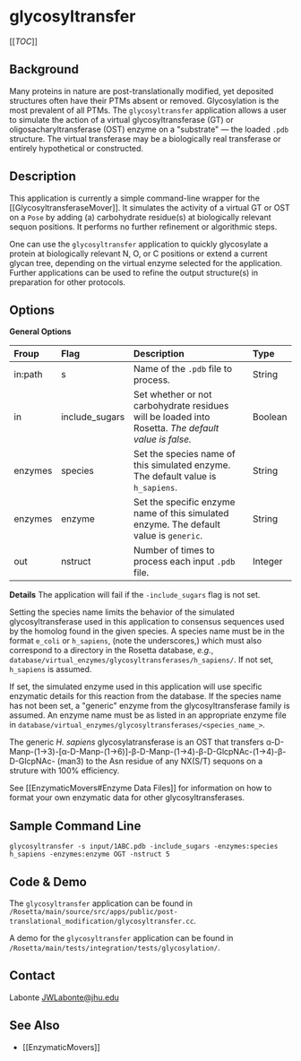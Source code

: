# glycosyltransfer

[[_TOC_]]

## Background
Many proteins in nature are post-translationally modified, yet deposited structures often have their PTMs absent or removed. Glycosylation is the most prevalent of all PTMs. The `glycosyltransfer` application allows a user to simulate the action of a virtual glycosyltransferase (GT) or oligosacharyltransferase (OST) enzyme on a "substrate" — the loaded `.pdb` structure. The virtual transferase may be a biologically real transferase or entirely hypothetical or constructed.

## Description
This application is currently a simple command-line wrapper for the [[GlycosyltransferaseMover]]. It simulates the activity of a virtual GT or OST on a `Pose` by adding (a) carbohydrate residue(s) at biologically relevant sequon positions. It performs no further refinement or algorithmic steps.

One can use the `glycosyltransfer` application to quickly glycosylate a protein at biologically relevant N, O, or C positions or extend a current glycan tree, depending on the virtual enzyme selected for the application. Further applications can be used to refine the output structure(s) in preparation for other protocols.

## Options
**General Options**

|**Froup**|**Flag**|**Description**|**Type**|
|:-------|:-------|:--------------|:-------|
|in:path|s|Name of the `.pdb` file to process.|String|
|in|include_sugars|Set whether or not carbohydrate residues will be loaded into Rosetta. _The default value is false._|Boolean|
|enzymes|species|Set the species name of this simulated enzyme. The default value is `h_sapiens`.|String|
|enzymes|enzyme|Set the specific enzyme name of this simulated enzyme. The default value is `generic`.|String|
|out|nstruct|Number of times to process each input `.pdb` file.|Integer|

**Details**
The application will fail if the `-include_sugars` flag is not set.

Setting the species name limits the behavior of the simulated glycosyltransferase used in this application to consensus sequences used by the homolog found in the given species. A species name must be in the format `e_coli` or `h_sapiens`, (note the underscores,) which must also correspond to a directory in the Rosetta database, _e.g._, `database/virtual_enzymes/glycosyltransferases/h_sapiens/`. If not set, `h_sapiens` is assumed.

If set, the simulated enzyme used in this application will use specific enzymatic details for this reaction from the database. If the species name has not been set, a "generic" enzyme from the glycosyltransferase family is assumed. An enzyme name must be as listed in an appropriate enzyme file in `database/virtual_enzymes/glycosyltransferases/<species_name_>`.

The generic _H. sapiens_ glycosylatransferase is an OST that transfers α-D-Manp-(1→3)-[α-D-Manp-(1→6)]-β-D-Manp-(1→4)-β-D-GlcpNAc-(1→4)-β-D-GlcpNAc- (man3) to the Asn residue of any NX(S/T) sequons on a struture with 100% efficiency.

See [[EnzymaticMovers#Enzyme Data Files]] for information on how to format your own enzymatic data for other glycosyltransferases.

## Sample Command Line
`glycosyltransfer -s input/1ABC.pdb -include_sugars -enzymes:species h_sapiens -enzymes:enzyme OGT -nstruct 5`

## Code & Demo
The `glycosyltransfer` application can be found in `/Rosetta/main/source/src/apps/public/post-translational_modification/glycosyltransfer.cc`.

A demo for the `glycosyltransfer` application can be found in `/Rosetta/main/tests/integration/tests/glycosylation/`.

## Contact
Labonte <JWLabonte@jhu.edu>

## See Also
- [[EnzymaticMovers]]
